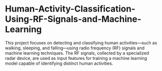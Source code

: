 # Human-Activity-Classification-Using-RF-Signals-and-Machine-Learning
This project focuses on detecting and classifying human activities—such as walking, sleeping, and falling—using radio frequency (RF) signals and machine learning techniques. The RF signals, collected by a specialized radar device, are used as input features for training a machine learning model capable of identifying distinct human activities.
